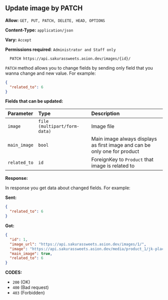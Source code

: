 ## Update image by PATCH

**Allow:** `GET, PUT, PATCH, DELETE, HEAD, OPTIONS`

**Content-Type:** `application/json`

**Vary:** `Accept`

**Permissions required**: `Administrator and Staff only`

```
  PATCH https://api.sakurassweets.asion.dev/images/{id}/
```

`PATCH` method allows you to change fields by sending only field that you wanna change and new value. For example:

```json
{
  "related_to": 6
}
```

**Fields that can be updated:**

| Parameter    | Type                         | Description                                                               |
| :----------- | :--------------------------- | :------------------------------------------------------------------------ |
| `image`      | `file (multipart/form-data)` | Image file                                                                |
| `main_image` | `bool`                       | Main image always displays as first image and can be only one for product |
| `related_to` | `id`                         | ForeignKey to `Product` that image is related to                          |

**Response:**

In response you get data about changed fields. For example:

**Sent:**

```json
{
  "related_to": 6
}
```

**Got:**

```json
{
  "id": 1,
  "image_url": "https://api.sakurassweets.asion.dev/images/1/",
  "image": "https://api.sakurassweets.asion.dev/media/product_1/jk-placeholder-image.jpg",
  "main_image": true,
  "related_to": 6
}
```

**CODES:**

- `200` (OK)
- `400` (Bad request)
- `403` (Forbidden)

